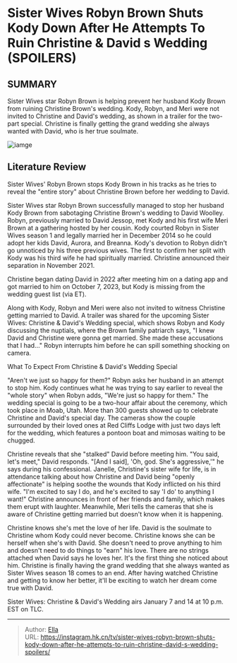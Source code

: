 # Sister Wives  Robyn Brown Shuts Kody Down After He Attempts To Ruin Christine &amp; David s Wedding (SPOILERS)


## SUMMARY 



  Sister Wives star Robyn Brown is helping prevent her husband Kody Brown from ruining Christine Brown&#39;s wedding.   Kody, Robyn, and Meri were not invited to Christine and David&#39;s wedding, as shown in a trailer for the two-part special.   Christine is finally getting the grand wedding she always wanted with David, who is her true soulmate.  

![iamge](https://static1.srcdn.com/wordpress/wp-content/uploads/2023/12/sister-wives-robyn-brown-shuts-kody-down-after-he-attempts-to-ruin-christine-david-s-wedding-spoilers.jpg)

## Literature Review
Sister Wives&#39; Robyn Brown stops Kody Brown in his tracks as he tries to reveal the &#34;entire story&#34; about Christine Brown before her wedding to David.




Sister Wives star Robyn Brown successfully managed to stop her husband Kody Brown from sabotaging Christine Brown&#39;s wedding to David Woolley. Robyn, previously married to David Jessop, met Kody and his first wife Meri Brown at a gathering hosted by her cousin. Kody courted Robyn in Sister Wives season 1 and legally married her in December 2014 so he could adopt her kids David, Aurora, and Breanna. Kody&#39;s devotion to Robyn didn&#39;t go unnoticed by his three previous wives. The first to confirm her split with Kody was his third wife he had spiritually married. Christine announced their separation in November 2021.




Christine began dating David in 2022 after meeting him on a dating app and got married to him on October 7, 2023, but Kody is missing from the wedding guest list (via ET).


 

Along with Kody, Robyn and Meri were also not invited to witness Christine getting married to David. A trailer was shared for the upcoming Sister Wives: Christine &amp; David&#39;s Wedding special, which shows Robyn and Kody discussing the nuptials, where the Brown family patriarch says, &#34;I knew David and Christine were gonna get married. She made these accusations that I had...&#34; Robyn interrupts him before he can spill something shocking on camera.


 What To Expect From Christine &amp; David&#39;s Wedding Special 
          




&#34;Aren&#39;t we just so happy for them?&#34; Robyn asks her husband in an attempt to stop him. Kody continues what he was trying to say earlier to reveal the &#34;whole story&#34; when Robyn adds, &#34;We&#39;re just so happy for them.&#34; The wedding special is going to be a two-hour affair about the ceremony, which took place in Moab, Utah. More than 300 guests showed up to celebrate Christine and David&#39;s special day. The cameras show the couple surrounded by their loved ones at Red Cliffs Lodge with just two days left for the wedding, which features a pontoon boat and mimosas waiting to be chugged.

    

Christine reveals that she &#34;stalked&#34; David before meeting him. &#34;You said, let&#39;s meet,&#34; David responds. &#34;[And I said], &#39;Oh, god. She&#39;s aggressive,&#39;&#34; he says during his confessional. Janelle, Christine&#39;s sister wife for life, is in attendance talking about how Christine and David being &#34;openly affectionate&#34; is helping soothe the wounds that Kody inflicted on his third wife. &#34;I&#39;m excited to say I do, and he&#39;s excited to say &#39;I do&#39; to anything I want!&#34; Christine announces in front of her friends and family, which makes them erupt with laughter. Meanwhile, Meri tells the cameras that she is aware of Christine getting married but doesn&#39;t know when it is happening.




Christine knows she&#39;s met the love of her life. David is the soulmate to Christine whom Kody could never become. Christine knows she can be herself when she&#39;s with David. She doesn&#39;t need to prove anything to him and doesn&#39;t need to do things to &#34;earn&#34; his love. There are no strings attached when David says he loves her. It&#39;s the first thing she noticed about him. Christine is finally having the grand wedding that she always wanted as Sister Wives season 18 comes to an end. After having watched Christine and getting to know her better, it&#39;ll be exciting to watch her dream come true with David.



Sister Wives: Christine &amp; David&#39;s Wedding airs January 7 and 14 at 10 p.m. EST on TLC.






---

> Author: [Ella](https://instagram.hk.cn/)  
> URL: https://instagram.hk.cn/tv/sister-wives-robyn-brown-shuts-kody-down-after-he-attempts-to-ruin-christine-david-s-wedding-spoilers/  


